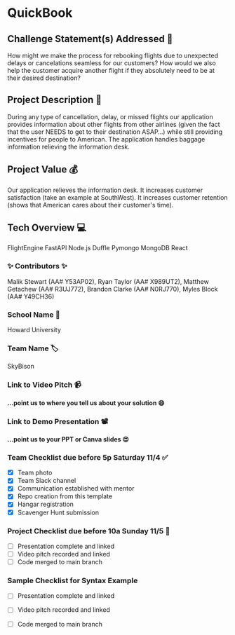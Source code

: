 # QuickBook

## Challenge Statement(s) Addressed 🎯
How might we make the process for rebooking flights due to unexpected delays or cancelations seamless for our customers? How would we also help the customer acquire another flight if they absolutely need to be at their desired destination?  

## Project Description 🤯
During any type of cancellation, delay, or missed flights our application provides information about other flights from other airlines (given the fact that the user NEEDS to get to their destination ASAP…) while still providing incentives for people to American. The application handles baggage information relieving the information desk.

## Project Value 💰
Our application relieves the information desk.
It increases customer satisfaction (take an example at SouthWest).
It increases customer retention (shows that American cares about their customer's time).


## Tech Overview 💻
FlightEngine
FastAPI
Node.js
Duffle
Pymongo
MongoDB
React


### ✨ Contributors ✨
Malik Stewart (AA# Y53AP02),
Ryan Taylor (AA# X989UT2),
Matthew Getachew (AA# R3UJ772),
Brandon Clarke (AA# N0RJ770),
Myles Block (AA# Y49CH36)

### School Name 🏫
Howard University

### Team Name 🏷
SkyBison

### Link to Video Pitch 📹
**...point us to where you tell us about your solution 😄**

### Link to Demo Presentation 📽
**...point us to your PPT or Canva slides 😍**

### Team Checklist due before 5p Saturday 11/4 ✅
- [X] Team photo
- [X] Team Slack channel
- [X] Communication established with mentor
- [X] Repo creation from this template
- [X] Hangar registration
- [X] Scavenger Hunt submission

### Project Checklist due before 10a Sunday 11/5 🏁
- [ ] Presentation complete and linked
- [ ] Video pitch recorded and linked
- [ ] Code merged to main branch

### Sample Checklist for Syntax Example 
- [ ] Presentation complete and linked
- [ ] Video pitch recorded and linked
- [ ] Code merged to main branch

